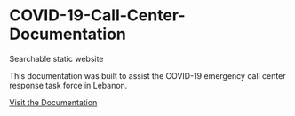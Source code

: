 # COVID-19-Call-Center-Documentation
Searchable static website

This documentation was built to assist the COVID-19 emergency call center response task force in Lebanon.

[Visit the Documentation](https://rooved-io.github.io/Covid19-Page/public/)
